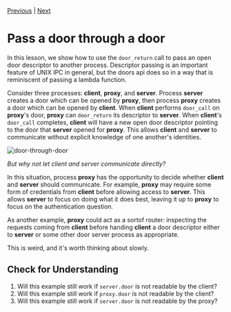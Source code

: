 [Previous](.././C0_file_through_door/) | [Next](.././FF_finish/)

# Pass a door through a door
In this lesson, we show how to use the `door_return` call to pass an open door
descriptor to another process. Descriptor passing is an important feature of
UNIX IPC in general, but the doors api does so in a way that is reminiscent of
passing a lambda function.

Consider three processes: **client**, **proxy**, and **server**. Process
**server** creates a door which can be opened by **proxy**, then process
**proxy** creates a door which can be opened by **client**. When **client**
performs `door_call` on **proxy**'s door, **proxy** can `door_return` its
descriptor to **server**. When **client**'s `door_call` completes, **client**
will have a new open door descriptor pointing to the door that **server** opened
for **proxy**. This allows **client** and **server** to communicate without
explicit knowledge of one another's identities.

![door-through-door](door_through_door.svg)

*But why not let client and server communicate directly?*

In this situation, process **proxy** has the opportunity to decide whether
**client** and **server** should communicate. For example, **proxy** may require
some form of credentials from **client** before allowing access to **server**.
This allows **server** to focus on doing what it does best, leaving it up to
**proxy** to focus on the authentication question.

As another example, **proxy** could act as a sortof router: inspecting the
requests coming from **client** before handing **client** a door descriptor
either to **server** or some other door server process as appropriate.

This is weird, and it's worth thinking about slowly.

## Check for Understanding
1. Will this example still work if `server.door` is not readable by the client?
1. Will this example still work if `proxy.door` is not readable by the client?
1. Will this example still work if `server.door` is not readable by the proxy?
